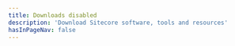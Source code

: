 ```yaml
---
title: Downloads disabled
description: 'Download Sitecore software, tools and resources'
hasInPageNav: false
---
```

